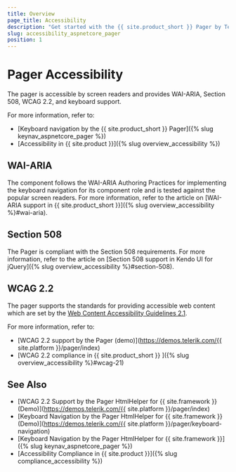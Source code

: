 ```yaml
---
title: Overview
page_title: Accessibility
description: "Get started with the {{ site.product_short }} Pager by Telerik UI and learn about its accessibility support for WAI-ARIA, Section 508, and WCAG 2.2."
slug: accessibility_aspnetcore_pager
position: 1
---
```


# Pager Accessibility

The pager is accessible by screen readers and provides WAI-ARIA, Section 508, WCAG 2.2, and keyboard support.

For more information, refer to:
* [Keyboard navigation by the {{ site.product_short }} Pager]({% slug keynav_aspnetcore_pager %})
* [Accessibility in {{ site.product }}]({% slug overview_accessibility %})

## WAI-ARIA

The component follows the WAI-ARIA Authoring Practices for implementing the keyboard navigation for its component role and is tested against the popular screen readers. For more information, refer to the article on [WAI-ARIA support in {{ site.product_short }}]({% slug overview_accessibility %}#wai-aria).

## Section 508

The Pager is compliant with the Section 508 requirements. For more information, refer to the article on [Section 508 support in Kendo UI for jQuery]({% slug overview_accessibility %}#section-508).

## WCAG 2.2

The pager supports the standards for providing accessible web content which are set by the [Web Content Accessibility Guidelines 2.1](https://www.w3.org/TR/WCAG/).

For more information, refer to:
* [WCAG 2.2 support by the Pager (demo)](https://demos.telerik.com/{{ site.platform }}/pager/index)
* [WCAG 2.2 compliance in {{ site.product_short }} ]({% slug overview_accessibility %}#wcag-21)

## See Also

* [WCAG 2.2 Support by the Pager HtmlHelper for {{ site.framework }} (Demo)](https://demos.telerik.com/{{ site.platform }}/pager/index)
* [Keyboard Navigation by the Pager HtmlHelper for {{ site.framework }} (Demo)](https://demos.telerik.com/{{ site.platform }}/pager/keyboard-navigation)
* [Keyboard Navigation by the Pager HtmlHelper for {{ site.framework }}]({% slug keynav_aspnetcore_pager %})
* [Accessibility Compliance in {{ site.product }}]({% slug compliance_accessibility %})
